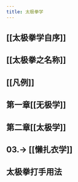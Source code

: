 ```yaml
---
title: 太极拳学
---
```


## [[太极拳学自序]]

## [[太极拳之名称]]
## [[凡例]]
## 第一章[[无极学]]
## 第二章[[太极学]]
## 03.-> [[懒扎衣学]]
## 太极拳打手用法
